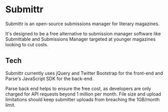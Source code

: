 Submittr
============

Submittr is an open-source submissions manager for literary magazines. 

It's designed to be a free alternative to submission manager software like Submittable and Submissions Manager targeted at younger magazines looking to cut costs.  


Tech
-----
Submittr currently uses jQuery and Twitter Bootstrap for the front-end and Parse's JavaScript SDK for the back-end.

Parse back end helps to ensure the free cost, as developers are only charged for API requests beyond 1 million per month. File size and upload limitations should keep submitter uploads from breaching the 1GB/month limit.